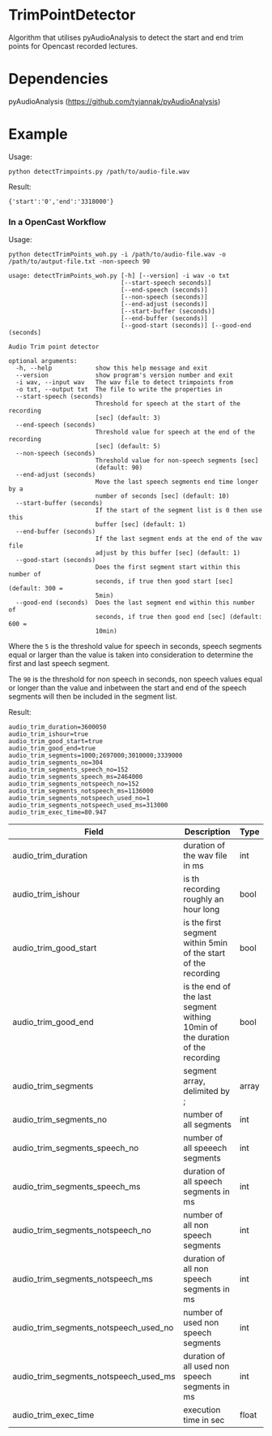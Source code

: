 # TrimPointDetector
Algorithm that utilises pyAudioAnalysis to detect the start and end trim points for Opencast recorded lectures.

# Dependencies
pyAudioAnalysis (https://github.com/tyiannak/pyAudioAnalysis)

# Example
Usage:

```
python detectTrimpoints.py /path/to/audio-file.wav
```

Result:
```
{'start':'0','end':'3318000'}
```

### In a OpenCast Workflow
Usage:
```
python detectTrimPoints_woh.py -i /path/to/audio-file.wav -o /path/to/autput-file.txt -non-speech 90
```

```
usage: detectTrimPoints_woh.py [-h] [--version] -i wav -o txt
                               [--start-speech seconds)]
                               [--end-speech (seconds)]
                               [--non-speech (seconds)]
                               [--end-adjust (seconds)]
                               [--start-buffer (seconds)]
                               [--end-buffer (seconds)]
                               [--good-start (seconds)] [--good-end (seconds]

Audio Trim point detector

optional arguments:
  -h, --help            show this help message and exit
  --version             show program's version number and exit
  -i wav, --input wav   The wav file to detect trimpoints from
  -o txt, --output txt  The file to write the properties in
  --start-speech (seconds)
                        Threshold for speech at the start of the recording
                        [sec] (default: 3)
  --end-speech (seconds)
                        Threshold value for speech at the end of the recording
                        [sec] (default: 5)
  --non-speech (seconds)
                        Threshold value for non-speech segments [sec]
                        (default: 90)
  --end-adjust (seconds)
                        Move the last speech segments end time longer by a
                        number of seconds [sec] (default: 10)
  --start-buffer (seconds)
                        If the start of the segment list is 0 then use this
                        buffer [sec] (default: 1)
  --end-buffer (seconds)
                        If the last segment ends at the end of the wav file
                        adjust by this buffer [sec] (default: 1)
  --good-start (seconds)
                        Does the first segment start within this number of
                        seconds, if true then good start [sec] (default: 300 =
                        5min)
  --good-end (seconds)  Does the last segment end within this number of
                        seconds, if true then good end [sec] (default: 600 =
                        10min)
```

Where the `5` is the threshold value for speech in seconds, speech segments equal or larger than the value is taken into consideration to determine the first and last speech segment.

The `90` is the threshold for non speech in seconds, non speech values equal or longer than the value and inbetween the start and end of the speech segments will then be included in the segment list.

Result:
```
audio_trim_duration=3600050
audio_trim_ishour=true
audio_trim_good_start=true
audio_trim_good_end=true
audio_trim_segments=1000;2697000;3010000;3339000
audio_trim_segments_no=304
audio_trim_segments_speech_no=152
audio_trim_segments_speech_ms=2464000
audio_trim_segments_notspeech_no=152
audio_trim_segments_notspeech_ms=1136000
audio_trim_segments_notspeech_used_no=1
audio_trim_segments_notspeech_used_ms=313000
audio_trim_exec_time=80.947
```

| Field | Description | Type |
| ----- | ----------- | ---- |
| audio_trim_duration | duration of the wav file in ms | int |
| audio_trim_ishour | is th recording roughly an hour long | bool |
| audio_trim_good_start | is the first segment within 5min of the start of the recording | bool |
| audio_trim_good_end | is the end of the last segment withing 10min of the duration of the recording | bool |
| audio_trim_segments | segment array, delimited by ; | array |
| audio_trim_segments_no | number of all segments | int |
| audio_trim_segments_speech_no | number of all speeech segments | int |
| audio_trim_segments_speech_ms | duration of all speech segments in ms | int |
| audio_trim_segments_notspeech_no | number of all non speech segments | int |
| audio_trim_segments_notspeech_ms | duration of all non speech segments in ms | int |
| audio_trim_segments_notspeech_used_no | number of used non speech segments | int | 
| audio_trim_segments_notspeech_used_ms | duration of all used non speech segments in ms | int |
| audio_trim_exec_time | execution time in sec | float |
